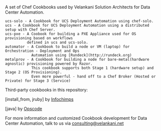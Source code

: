 A set of Chef Cookbooks used by Velankani Solution Architects for Data Center Automation.

	ucs-solo - A Cookbook for UCS Deployment Automation using chef-solo.
	ucs - A Cookbook for UCS Deployment Automation using a distributed setup with Chef Server.
	ucs-pxe - A Coobook for building a PXE Appliance used for OS provisioning based on workflows 
			  defined in ucs and ucs-solo.
	automator - A Cookbook to build a node or VM (laptop) for Orchestration - Deployment and Ops
				Automation using [Rundeck](http://rundeck.org)
	metalprov - A Cookbook for building a node for bare-metal(hardware agnostic) provisioning powered by Razor.
				This cookbook supports both Stage 1 (hardware setup) and Stage 2 (OS Provisioning).
				Even more powerful - hand off to a Chef Broker (Hosted or Private) for Stage 3 (Service)

Third-party cookbooks in this repository:

[install_from, jruby] by [Infochimps](https://github.com/infochimps-labs/ironfan-pantry)

[java] by [Opscode](https://github.com/opscode/cookbooks)

For more information and customized Cookbook development for Data Center Automation, talk to us via consulting@velankani.net

